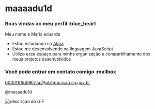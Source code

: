 # maaaadu1d
### Boas vindas ao meu perfil :blue_heart

Meu nome é Maria eduarda

- Estou estudando na [Alura](https://www.alura.com.br)
- Estou me desenvolvendo na linguagem JavaScript
- Utilizo esse espaço para minha organização e compartilhamento dos meus projetos desenvolvidos

### Você pode entrar em contato comigo :mailbox
0000110549651sp@al.educacao.sp.gov.br

@maaaadu1d

![descrição do GIF](https://www.behance.net/gallery/98241869/summer-gifs?locale=pt_BR)
